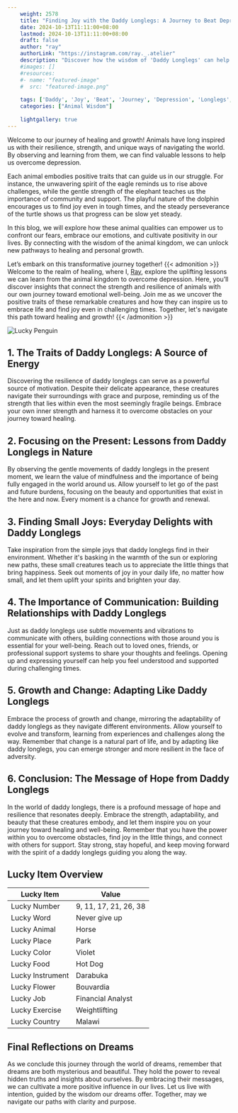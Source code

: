 ```yaml
---
    weight: 2578
    title: "Finding Joy with the Daddy Longlegs: A Journey to Beat Depression"  # Assuming 'title' column exists
    date: 2024-10-13T11:11:00+08:00
    lastmod: 2024-10-13T11:11:00+08:00
    draft: false
    author: "ray"
    authorLink: "https://instagram.com/ray._.atelier"
    description: "Discover how the wisdom of 'Daddy Longlegs' can help you overcome depression and find joy in your life journey."
    #images: []
    #resources:
    #- name: "featured-image"
    #  src: "featured-image.png"
    
    tags: ['Daddy', 'Joy', 'Beat', 'Journey', 'Depression', 'Longlegs', 'Finding']
    categories: ["Animal Wisdom"]
    
    lightgallery: true
---
```

    
Welcome to our journey of healing and growth! Animals have long inspired us with their resilience, strength, and unique ways of navigating the world. By observing and learning from them, we can find valuable lessons to help us overcome depression.

Each animal embodies positive traits that can guide us in our struggle. For instance, the unwavering spirit of the eagle reminds us to rise above challenges, while the gentle strength of the elephant teaches us the importance of community and support. The playful nature of the dolphin encourages us to find joy even in tough times, and the steady perseverance of the turtle shows us that progress can be slow yet steady.

In this blog, we will explore how these animal qualities can empower us to confront our fears, embrace our emotions, and cultivate positivity in our lives. By connecting with the wisdom of the animal kingdom, we can unlock new pathways to healing and personal growth.

Let’s embark on this transformative journey together!
{{< admonition >}}
Welcome to the realm of healing, where I, [Ray](https://instagram.com/ray._.atelier), explore the uplifting lessons we can learn from the animal kingdom to overcome depression. Here, you’ll discover insights that connect the strength and resilience of animals with our own journey toward emotional well-being. Join me as we uncover the positive traits of these remarkable creatures and how they can inspire us to embrace life and find joy even in challenging times. Together, let's navigate this path toward healing and growth!
{{< /admonition >}}

![Lucky Penguin](https://cdn.pixabay.com/photo/2024/09/07/02/34/penguins-9028827_1280.jpg "Lucky Penguin")

## 1. The Traits of Daddy Longlegs: A Source of Energy
Discovering the resilience of daddy longlegs can serve as a powerful source of motivation. Despite their delicate appearance, these creatures navigate their surroundings with grace and purpose, reminding us of the strength that lies within even the most seemingly fragile beings. Embrace your own inner strength and harness it to overcome obstacles on your journey toward healing.

## 2. Focusing on the Present: Lessons from Daddy Longlegs in Nature
By observing the gentle movements of daddy longlegs in the present moment, we learn the value of mindfulness and the importance of being fully engaged in the world around us. Allow yourself to let go of the past and future burdens, focusing on the beauty and opportunities that exist in the here and now. Every moment is a chance for growth and renewal.

## 3. Finding Small Joys: Everyday Delights with Daddy Longlegs
Take inspiration from the simple joys that daddy longlegs find in their environment. Whether it's basking in the warmth of the sun or exploring new paths, these small creatures teach us to appreciate the little things that bring happiness. Seek out moments of joy in your daily life, no matter how small, and let them uplift your spirits and brighten your day.

## 4. The Importance of Communication: Building Relationships with Daddy Longlegs
Just as daddy longlegs use subtle movements and vibrations to communicate with others, building connections with those around you is essential for your well-being. Reach out to loved ones, friends, or professional support systems to share your thoughts and feelings. Opening up and expressing yourself can help you feel understood and supported during challenging times.

## 5. Growth and Change: Adapting Like Daddy Longlegs
Embrace the process of growth and change, mirroring the adaptability of daddy longlegs as they navigate different environments. Allow yourself to evolve and transform, learning from experiences and challenges along the way. Remember that change is a natural part of life, and by adapting like daddy longlegs, you can emerge stronger and more resilient in the face of adversity.

## 6. Conclusion: The Message of Hope from Daddy Longlegs
In the world of daddy longlegs, there is a profound message of hope and resilience that resonates deeply. Embrace the strength, adaptability, and beauty that these creatures embody, and let them inspire you on your journey toward healing and well-being. Remember that you have the power within you to overcome obstacles, find joy in the little things, and connect with others for support. Stay strong, stay hopeful, and keep moving forward with the spirit of a daddy longlegs guiding you along the way.


## Lucky Item Overview
| Lucky Item          | Value              |
|---------------|--------------------|
| Lucky Number        | 9, 11, 17, 21, 26, 38  |
| Lucky Word          | Never give up |
| Lucky Animal        | Horse |
| Lucky Place         | Park     |
| Lucky Color         | Violet     |
| Lucky Food          | Hot Dog      |
| Lucky Instrument    | Darabuka |
| Lucky Flower        | Bouvardia    |
| Lucky Job           | Financial Analyst       |
| Lucky Exercise      | Weightlifting  |
| Lucky Country       | Malawi    |


##  Final Reflections on Dreams

As we conclude this journey through the world of dreams, remember that dreams are both mysterious and beautiful. They hold the power to reveal hidden truths and insights about ourselves. By embracing their messages, we can cultivate a more positive influence in our lives. Let us live with intention, guided by the wisdom our dreams offer. Together, may we navigate our paths with clarity and purpose.
